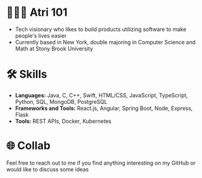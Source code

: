 # 👷🏽‍♂️ Atri 101
- Tech visionary who likes to build products utilizing software to make people's lives easier
- Currently based in New York, double majoring in Computer Science and Math at Stony Brook University

# 🛠 Skills
- **Languages:** Java, C, C++, Swift, HTML/CSS, JavaScript, TypeScript, Python, SQL, MongoDB, PostgreSQL
- **Frameworks and Tools:** React.js, Angular, Spring Boot, Node, Express, Flask
- **Tools:** REST APIs, Docker, Kubernetes 

# 🌐 Collab
Feel free to reach out to me if you find anything interesting on my GitHub or would like to discuss some ideas
